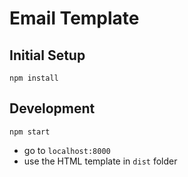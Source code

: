 # Email Template

## Initial Setup
`npm install`

## Development
`npm start`

- go to `localhost:8000`
- use the HTML template in `dist` folder

